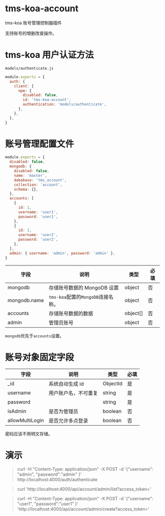 # tms-koa-account

tms-koa 账号管理控制器插件

支持账号的增删改查操作。

# tms-koa 用户认证方法

`models/authenticate.js`

```javascript
module.exports = {
  auth: {
    client: {
      npm: {
        disabled: false,
        id: 'tms-koa-account',
        authentication: 'models/authenticate',
      },
    },
  },
}
```

# 账号管理配置文件

```javascript
module.exports = {
  disabled: false,
  mongodb: {
    disabled: false,
    name: 'master',
    dababase: 'tms_account',
    collection: 'account',
    schema: {},
  },
  accounts: [
    {
      id: 1,
      username: 'user1',
      password: 'user1',
    },
    {
      id: 2,
      username: 'user2',
      password: 'user2',
    },
  ],
  admin: { username: 'admin', password: 'admin' },
}
```

| 字段         | 说明                               | 类型     | 必填 |
| ------------ | ---------------------------------- | -------- | ---- |
| mongodb      | 存储账号数据的 MongoDB 设置        | object   | 否   |
| mongodb.name | `tms-koa`配置的`MongoDB`连接名称。 | object   | 否   |
| accounts     | 存储账号数据的数据                 | object[] | 否   |
| admin        | 管理员账号                         | object   | 否   |

`mongodb`优先于`accounts`设置。

# 账号对象固定字段

| 字段            | 说明                 | 类型     | 必填 |
| --------------- | -------------------- | -------- | ---- |
| \_id            | 系统自动生成 id      | ObjectId | 是   |
| username        | 用户账户名，不可重复 | string   | 是   |
| password        |                      | string   | 是   |
| isAdmin         | 是否为管理员         | boolean  | 否   |
| allowMultiLogin | 是否允许多点登录     | boolean  | 否   |

密码应该不用明文存储。

# 演示

> curl -H "Content-Type: application/json" -X POST -d '{"username": "admin", "password":"admin" }' http://localhost:4000/auth/authenticate

> curl 'http://localhost:4000/api/account/admin/list?access_token='

> curl -H "Content-Type: application/json" -X POST -d '{"username": "user1", "password":"user1" }' 'http://localhost:4000/api/account/admin/create?access_token='
